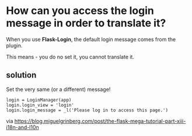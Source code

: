 # How can you access the login message in order to translate it?

When you use **Flask-Login**, the default login message comes from the plugin.

This means - you do no set it, you cannot translate it.

## solution

Set the very same (or a different) message!

```
login = LoginManager(app)
login.login_view = 'login'
login.login_message = _l('Please log in to access this page.')
```

via https://blog.miguelgrinberg.com/post/the-flask-mega-tutorial-part-xiii-i18n-and-l10n
